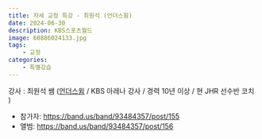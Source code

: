 ```yaml
---
title: 자세 교정 특강 - 최원석 (언더스윔)
date: 2024-06-30
description: KBS스포츠월드
image: 60886024133.jpg
tags:
    - 교정
categories:
    - 특별강습
---
```


강사 : 최원석 쌤 ([언더스윔](https://www.youtube.com/channel/UCoYVkJVJJva05_vk04xNWPQ) / KBS 아레나 강사 / 경력 10년 이상 / 현 JHR 선수반 코치 )

- 참가자: https://band.us/band/93484357/post/155
- 앨범: https://band.us/band/93484357/post/156